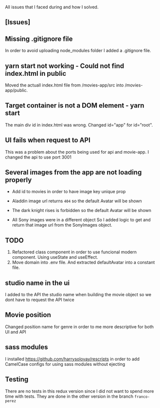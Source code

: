 All issues that I faced during and how I solved.

## [Issues]

## Missing .gitignore file

In order to avoid uploading node_modules folder I added a .gitignore file.

## yarn start not working - Could not find index.html in public

Moved the actuall index.html file from /movies-app/src into /movies-app/public.

## Target container is not a DOM element - yarn start

The main div id in index.html was wrong. Changed id="app" for id="root".

## UI fails when request to API

This was a problem about the ports being used for api and movie-app. I changed the api to use port 3001

## Several images from the app are not loading properly

- Add id to movies in order to have image key unique prop

- Aladdin image url returns `404` so the default Avatar will be shown

- The dark knight rises is forbidden so the default Avatar will be shown

- All Sony images were in a different object So I added logic to get and return that image url from the SonyImages object.

## TODO

1. Refactored class component in order to use funcional modern component. Using useState and useEffect.
2. Move domain into .env file. And extracted defaultAvatar into a constant file.

## studio name in the ui

I added to the API the studio name when building the movie object so we dont have to request the API twice

## Movie position

Changed position name for genre in order to me more descriptive for both UI and API

## sass modules

I installed https://github.com/harrysolovay/rescripts in order to add CamelCase configs for using sass modules without ejecting

## Testing

There are no tests in this redux version since I did not want to spend more time with tests. They are done in the other version
in the branch `franco-perez`
